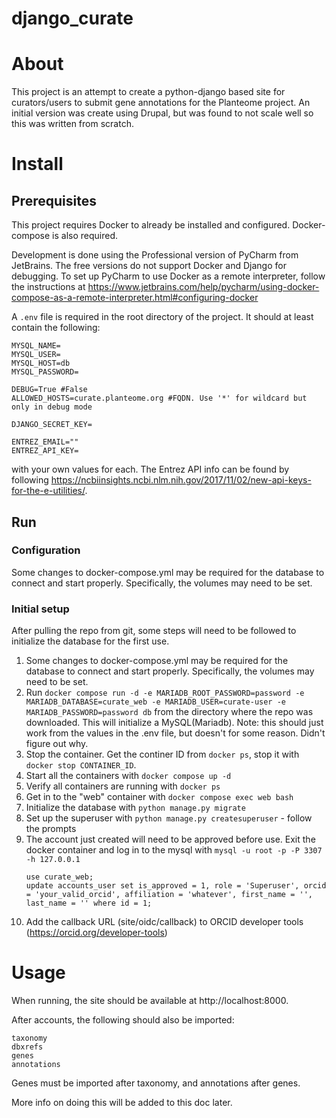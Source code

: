 # django_curate

# About
This project is an attempt to create a python-django based site for curators/users to submit gene annotations for the Planteome project. An initial version was create using Drupal, but was found to not scale well so this was written from scratch.

# Install
## Prerequisites
This project requires Docker to already be installed and configured. Docker-compose is also required.

Development is done using the Professional version of PyCharm from JetBrains. The free versions do not support Docker and Django for debugging.
To set up PyCharm to use Docker as a remote interpreter, follow the instructions at https://www.jetbrains.com/help/pycharm/using-docker-compose-as-a-remote-interpreter.html#configuring-docker


A `.env` file is required in the root directory of the project. It should at least contain the following:
```
MYSQL_NAME=
MYSQL_USER=
MYSQL_HOST=db
MYSQL_PASSWORD=

DEBUG=True #False
ALLOWED_HOSTS=curate.planteome.org #FQDN. Use '*' for wildcard but only in debug mode

DJANGO_SECRET_KEY=

ENTREZ_EMAIL=""
ENTREZ_API_KEY=
```
with your own values for each. The Entrez API info can be found by following https://ncbiinsights.ncbi.nlm.nih.gov/2017/11/02/new-api-keys-for-the-e-utilities/.

## Run

### Configuration
Some changes to docker-compose.yml may be required for the database to connect and start properly. Specifically, the volumes may need to be set.

### Initial setup
After pulling the repo from git, some steps will need to be followed to initialize the database for the first use.
1. Some changes to docker-compose.yml may be required for the database to connect and start properly. Specifically, the volumes may need to be set.
2. Run `docker compose run -d -e MARIADB_ROOT_PASSWORD=password -e MARIADB_DATABASE=curate_web -e MARIADB_USER=curate-user -e MARIADB_PASSWORD=password db` from the directory where the repo was downloaded. This will initialize a MySQL(Mariadb).
Note: this should just work from the values in the .env file, but doesn't for some reason. Didn't figure out why.
3. Stop the container. Get the continer ID from `docker ps`, stop it with `docker stop CONTAINER_ID`.
4. Start all the containers with `docker compose up -d`
5. Verify all containers are running with `docker ps`
6. Get in to the "web" container with `docker compose exec web bash` 
7. Initialize the database with `python manage.py migrate`
8. Set up the superuser with `python manage.py createsuperuser` - follow the prompts
9. The account just created will need to be approved before use. Exit the docker container and log in to the mysql with `mysql -u root -p -P 3307 -h 127.0.0.1`
    ```
    use curate_web;
    update accounts_user set is_approved = 1, role = 'Superuser', orcid = 'your_valid_orcid', affiliation = 'whatever', first_name = '', last_name = '' where id = 1;
    ```
10. Add the callback URL (site/oidc/callback) to ORCID developer tools (https://orcid.org/developer-tools)


# Usage
When running, the site should be available at http://localhost:8000.

After accounts, the following should also be imported:
```
taxonomy
dbxrefs
genes
annotations
```
Genes must be imported after taxonomy, and annotations after genes.

More info on doing this will be added to this doc later.
